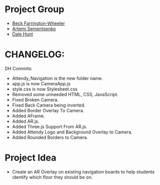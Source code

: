 # Project Group

- [Beck Farrington-Wheeler](https://github.com/BeckFW)
- [Artemi Sementsenko](https://github.com/artemijsem)
- [Dale Hunt](https://github.com/DaleHuntGB)

# CHANGELOG:

DH Commits:

- Attendy_Navigation is the new folder name.
- app.js is now CameraApp.js
- style.css is now Stylesheet.css
- Removed some unneeded HTML, CSS, JavaScript.
- Fixed Broken Camera.
- Fixed Back Camera being inverted.
- Added Border Overlay To Camera.
- Added AFrame.
- Added AR.js.
- Added Three.js Support From AR.js.
- Added Attendy Logo and Background Overlay to Camera.
- Added Rounded Borders to Camera.

# Project Idea

- Create an AR Overlay on existing navigation boards to help students identify which floor they should be on.
